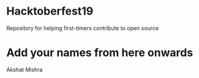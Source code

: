 # Hacktoberfest19
Repository for helping first-timers contribute to open source

# Add your names from here onwards

Akshat Mishra
